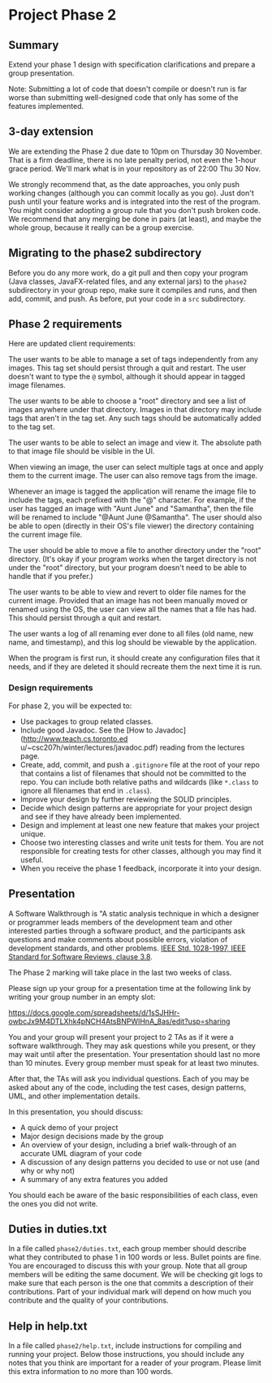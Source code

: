 # Project Phase 2

## Summary

Extend your phase 1 design with specification clarifications and prepare a
group presentation.

Note: Submitting a lot of code that doesn't compile or doesn't run is far worse
than submitting well-designed code that only has some of the features
implemented.

## 3-day extension

We are extending the Phase 2 due date to 10pm on Thursday 30 November. That is
a firm deadline, there is no late penalty period, not even the 1-hour grace
period. We'll mark what is in your repository as of 22:00 Thu 30 Nov.

We strongly recommend that, as the date approaches, you only push working
changes (although you can commit locally as you go). Just don't push until your
feature works and is integrated into the rest of the program. You might
consider adopting a group rule that you don't push broken code. We recommend
that any merging be done in pairs (at least), and maybe the whole group,
because it really can be a group exercise.

## Migrating to the phase2 subdirectory

Before you do any more work, do a git pull and then copy your program (Java classes, JavaFX-related files, and any external jars) to the `phase2` subdirectory in your group repo, make sure it compiles and runs, and then add, commit, and push. As before, put your code in a `src` subdirectory.

## Phase 2 requirements

Here are updated client requirements:

The user wants to be able to manage a set of tags independently from any
images. This tag set should persist through a quit and restart. The user
doesn't want to type the `@` symbol, although it should appear in tagged image
filenames.

The user wants to be able to choose a "root" directory and see a list of images
anywhere under that directory. Images in that directory may include tags that
aren't in the tag set. Any such tags should be automatically added to the tag
set.

The user wants to be able to select an image and view it. The absolute path to
that image file should be visible in the UI.

When viewing an image, the user can select multiple tags at once and apply them
to the current image. The user can also remove tags from the image.

Whenever an image is tagged the application will rename the image file to
include the tags, each prefixed with the "@" character. For example, if the
user has tagged an image with "Aunt June" and "Samantha", then the file will be
renamed to include "@Aunt June @Samantha". The user should also be able to open
(directly in their OS's file viewer) the directory containing the current image
file.

The user should be able to move a file to another directory under the "root" directory. (It's okay if your program works when the target directory is not under the "root" directory, but your program doesn't need to be able to handle that if you prefer.)

The user wants to be able to view and revert to older file names for the current image. Provided that an image has not been manually moved or renamed using the OS, the user can view all the names that a file has had. This should persist through a quit and restart.

The user wants a log of all renaming ever done to all files (old name, new name, and timestamp), and this log should be viewable by the application.

When the program is first run, it should create any configuration files that it
needs, and if they are deleted it should recreate them the next time it is run.

### Design requirements

For phase 2, you will be expected to:

* Use packages to group related classes.
* Include good Javadoc. See the [How to Javadoc](http://www.teach.cs.toronto.ed
  u/~csc207h/winter/lectures/javadoc.pdf) reading from the lectures page.
* Create, add, commit, and push a `.gitignore` file at the root of your repo
  that contains a list of filenames that should not be committed to the repo.
  You can include both relative paths and wildcards (like `*.class` to ignore
  all filenames that end in `.class`).
* Improve your design by further reviewing the SOLID principles.
* Decide which design patterns are appropriate for your project design and see
  if they have already been implemented.
* Design and implement at least one new feature that makes your project unique.
* Choose two interesting classes and write unit tests for them. You are not
  responsible for creating tests for other classes, although you may find it
  useful.
* When you receive the phase 1 feedback, incorporate it into your design.

## Presentation

A Software Walkthrough is "A static analysis technique in which a designer or programmer leads members of the development team and other interested parties through a software product, and the participants ask questions and make comments about possible errors, violation of development standards, and other problems. [IEEE Std. 1028-1997, IEEE Standard for Software Reviews, clause 3.8](https://en.wikipedia.org/wiki/IEEE).

The Phase 2 marking will take place in the last two weeks of class. 

Please sign up your group for a presentation time at the following link
by writing your group number in an empty slot:

https://docs.google.com/spreadsheets/d/1sSJHHr-owbcJx9M4DTLXhk4pNCH4AtsBNPWIHnA_8as/edit?usp=sharing

You and your group will present your project to 2 TAs as if it were a software walkthrough. They may ask questions while you present, or they may wait until after the presentation. Your presentation should last no more than 10 minutes. Every group member must speak for at least two minutes.

After that, the TAs will ask you individual questions. Each of you may be asked about any of the code, including the test cases, design patterns, UML, and other implementation details.

In this presentation, you should discuss:

* A quick demo of your project
* Major design decisions made by the group
* An overview of your design, including a brief walk-through of an accurate UML diagram of your code
* A discussion of any design patterns you decided to use or not use (and why or
  why not)
* A summary of any extra features you added

You should each be aware of the basic responsibilities of each class, even the ones you did not write.

## Duties in duties.txt

In a file called `phase2/duties.txt`, each group member should describe what they contributed to phase 1 in 100 words or less. Bullet points are fine. You are encouraged to discuss this with your group. Note that all group members will be editing the same document. We will be checking git logs to make sure that each person is the one that commits a description of their contributions. Part of your individual mark will depend on how much you contribute and the quality of your contributions.

## Help in help.txt

In a file called `phase2/help.txt`, include instructions for compiling and running your project. Below those instructions, you should include any notes that you think are important for a reader of your program. Please limit this extra information to no more than 100 words.